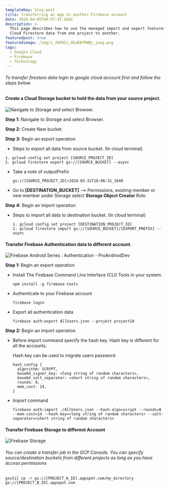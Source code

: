 ```yaml
---
templateKey: blog-post
title: Transferring an app to another Firebase account
date: 2020-04-05T04:57:47.564Z
description: >-
  This page describes how to use the managed import and export features to move
  Cloud Firestore data from one project to another. 
featuredpost: true
featuredimage: /img/1_3kPOI1_HGuE0fPWBj_jnog.png
tags:
  - Google Cloud
  - Firebase
  - Technology
---
```

###### To transfer firestore data login to google cloud account first and follow the steps below.

#### Create a Cloud Storage bucket to hold the data from your source project.

![Navigate to Storage and select Browser.](/img/browser.PNG)

**Step 1:** Navigate to Storage and select Browser.

**Step 2:** Create New bucket.

**Step 3:** Begin an export operation

* Steps to export all data from source bucket. (In cloud terminal)

```apex
1. gcloud config set project [SOURCE_PROJECT_ID]
2. gcloud firestore export gs://[SOURCE_BUCKET] --async
```

* Take a note of outputPrefix

  `gs://[SOURCE_PROJECT_ID]/2020-03-31T18:06:31_1640`
* Go to **\[DESTINATION_BUCKET]** --> Permissions, existing member or new member under Storage select **Storage Object Creator** Role.

**Step 4:** Begin an import operation

* Steps to import all data to destination bucket. (In cloud terminal)

  ```
  1. gcloud config set project [DESTINATION_PROJECT_ID]
  2. gcloud firestore import gs://[SOURCE_BUCKET]/[EXPORT_PREFIX] --async
  ```

#### **Transfer Firebase Authentication data to different account.**

<!--StartFragment-->

![Firebase Android Series : Authentication - ProAndroidDev](https://miro.medium.com/max/1024/1*zTdZMxbTkVdXCOoZlXLnsg.png)

<!--EndFragment-->

**Step 1:** Begin an export operation

* Install The Firebase Command Line Interface (CLI) Tools in your system.

    `npm install -g firebase-tools`
* Authenticate to your Firebase account

  `firebase login`
* Export all authentication data

  `firebase auth:export AllUsers.json --project projectId`

**Step 2:** Begin an import operation

* Before import command specify the hash key. Hash key is different for all the accounts.

  Hash key can be used to migrate users password.

  ```
  hash_config {
    algorithm: SCRYPT,
    base64_signer_key: <long string of random characters>,
    base64_salt_separator: <short string of random characters>,
    rounds: 8,
    mem_cost: 14,
  }
  ```
* Import command 

  ```
  firebase auth:import ./AllUsers.json --hash-algo=scrypt --rounds=8 --mem-cost=14 --hash-key=<long string of random characters> --salt-separator=<short string of random characters>
  ```

#### Transfer Firebase Storage to different Account

![Firebase   Storage](/img/storage.png)

###### You can create a transfer job in the GCP Console. You can specify source/destination buckets from different projects as long as you have access permissions

```
gsutil cp -r gs://[PROJECT_A_ID].appspot.com/my_directory gs://[PROJECT_B_ID].appspot.com
```
